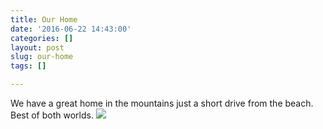 ```yaml
---
title: Our Home
date: '2016-06-22 14:43:00'
categories: []
layout: post
slug: our-home
tags: []

---
```

We have a great home in the mountains just a short drive from the beach. Best of both worlds.
![](https://lh3.googleusercontent.com/-umDDKZKR5sU/TzxMECk1w-I/AAAAAAAACNo/3TgaqC6j49Yl7CyJvGJcoFBNP_yIluOLgCCo/s636/casademoni.jpg)
